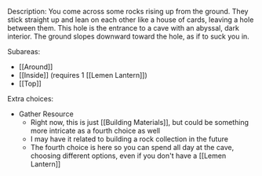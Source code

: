 Description: You come across some rocks rising up from the ground. They stick straight up and lean on each other like a house of cards, leaving a hole between them. This hole is the entrance to a cave with an abyssal, dark interior. The ground slopes downward toward the hole, as if to suck you in.

Subareas:
- [[Around]]
- [[Inside]] (requires 1 [[Lemen Lantern]])
- [[Top]]

Extra choices:
- Gather Resource
	- Right now, this is just [[Building Materials]], but could be something more intricate as a fourth choice as well
	- I may have it related to building a rock collection in the future
	- The fourth choice is here so you can spend all day at the cave, choosing different options, even if you don't have a [[Lemen Lantern]]